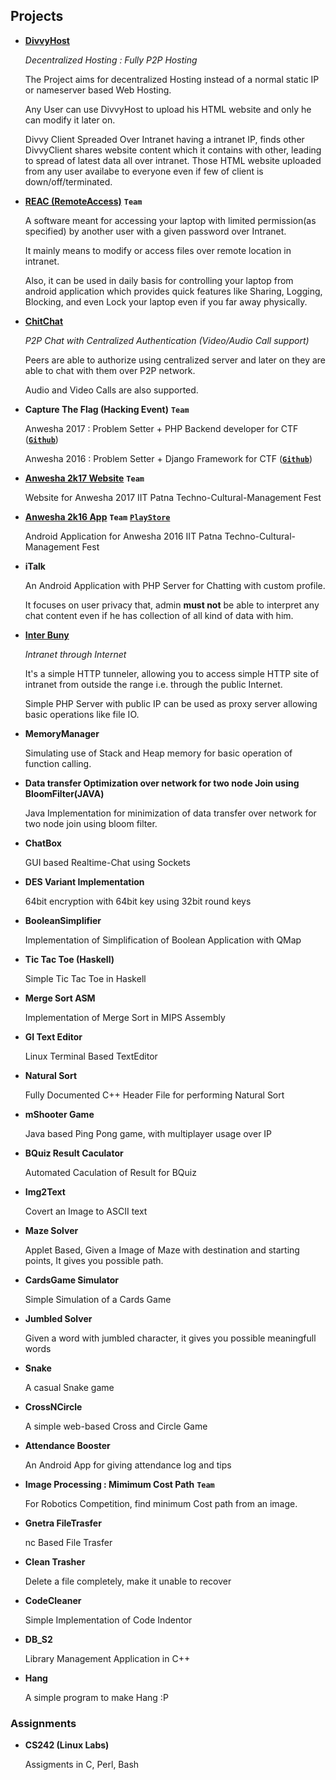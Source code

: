 ## Projects

* [__DivvyHost__](https://github.com/scopeInfinity/DivvyHost)

   _Decentralized Hosting : Fully P2P Hosting_

   The Project aims for decentralized Hosting instead of a normal static IP or nameserver based Web Hosting.

   Any User can use DivvyHost to upload his HTML website and only he can modify it later on.
   
   Divvy Client Spreaded Over Intranet having a intranet IP, finds other DivvyClient shares website content which it contains with other,  leading to spread of latest data all over intranet. Those HTML website uploaded from any user availabe to everyone even if few of client is down/off/terminated.
   
*  [__REAC (RemoteAccess)__](https://github.com/RemoteAccess) __```Team```__

   A software meant for accessing your laptop with limited permission(as specified) by another user with a given password over Intranet.

   It mainly means to modify or access files over remote location in intranet.

   Also, it can be used in daily basis for controlling your laptop from android application which provides quick features like Sharing, Logging, Blocking, and even Lock your laptop even if you far away physically. 

* [__ChitChat__](https://github.com/scopeInfinity/ChitChat)

   _P2P Chat with Centralized Authentication (Video/Audio Call support)_

   Peers are able to authorize using centralized server and later on they are able to chat with them over P2P network.
   
   Audio and Video Calls are also supported.

*  __Capture The Flag (Hacking Event)__ __```Team```__

   Anwesha 2017 : Problem Setter + PHP Backend developer for CTF ([__```Github```__](https://github.com/scopeInfinity/CTF-Anwesha17))
   
   Anwesha 2016 : Problem Setter + Django Framework for CTF ([__```Github```__](https://github.com/anweshaiitp/CaptureTheFlag-dep))

*  [__Anwesha 2k17 Website__](https://github.com/anweshaiitp/anwesha) __```Team```__

   Website for Anwesha 2017 IIT Patna Techno-Cultural-Management Fest

*  [__Anwesha 2k16 App__](https://github.com/scopeInfinity/Anwesha) __```Team```__ [__```PlayStore```__](https://play.google.com/store/apps/details?id=in.ac.iitp.anwesha)

   Android Application for Anwesha 2016 IIT Patna Techno-Cultural-Management Fest

*  __iTalk__

   An Android Application with PHP Server for Chatting with custom profile.

   It focuses on user privacy that, admin __must not__ be able to interpret any chat content even if he has collection of all kind of data with him.

*  [__Inter Buny__](https://github.com/scopeInfinity/InterBunny)

   _Intranet through Internet_

   It's a simple HTTP tunneler, allowing you to access simple HTTP site of intranet from outside the range i.e. through the public Internet.
 
   Simple PHP Server with public IP can be used as proxy server allowing basic operations like file IO.

*  __MemoryManager__

   Simulating use of Stack and Heap memory for basic operation of function calling.

*  __Data transfer Optimization over network for two node Join using BloomFilter(JAVA)__

   Java Implementation for minimization of data transfer over network for two node join using bloom filter.

*  __ChatBox__

   GUI based Realtime-Chat using Sockets

*  __DES Variant Implementation__

   64bit encryption with 64bit key using 32bit round keys

*  __BooleanSimplifier__

    Implementation of Simplification of Boolean Application with QMap

*  __Tic Tac Toe (Haskell)__

    Simple Tic Tac Toe in Haskell

*  __Merge Sort ASM__

   Implementation of Merge Sort in MIPS Assembly

*  __GI Text Editor__

   Linux Terminal Based TextEditor

*  __Natural Sort__

   Fully Documented C++ Header File for performing Natural Sort

*  __mShooter Game__

   Java based Ping Pong game, with multiplayer usage over IP

*  __BQuiz Result Caculator__

    Automated Caculation of Result for BQuiz

*  __Img2Text__

   Covert an Image to ASCII text

*  __Maze Solver__

   Applet Based, Given a Image of Maze with destination and starting points, It gives you possible path.

*  __CardsGame Simulator__

   Simple Simulation of a Cards Game

*  __Jumbled Solver__

   Given a word with jumbled character, it gives you possible meaningfull words

*  __Snake__

   A casual Snake game

*  __CrossNCircle__

   A simple web-based Cross and Circle Game

*  __Attendance Booster__

   An Android App for giving attendance log and tips

*  __Image Processing : Mimimum Cost Path__ __```Team```__

   For Robotics Competition, find minimum Cost path from an image.

*  __Gnetra FileTrasfer__

   nc Based File Trasfer

*  __Clean Trasher__

   Delete a file completely, make it unable to recover

*  __CodeCleaner__

   Simple Implementation of Code Indentor

*  __DB_S2__

    Library Management Application in C++

*  __Hang__

   A simple program to make Hang :P 

### Assignments

*  __CS242 (Linux Labs)__

   Assigments in C, Perl, Bash
